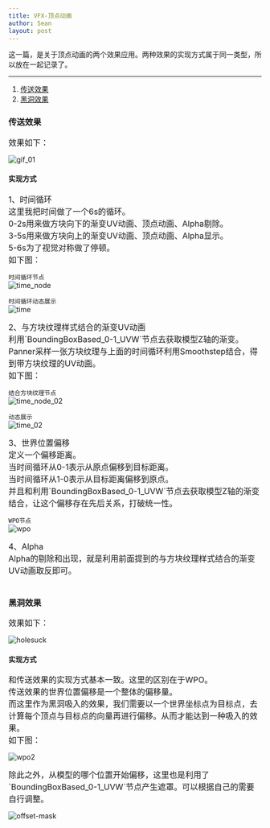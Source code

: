```yaml
---
title: VFX-顶点动画
author: Sean
layout: post
---
```

这一篇，是关于顶点动画的两个效果应用。两种效果的实现方式属于同一类型，所以放在一起记录了。<br />

****

1. [传送效果](#传送效果)
2. [黑洞效果](#黑洞效果)

### 传送效果
<font size="3">
   效果如下：<br>
</font>

![gif_01](https://user-images.githubusercontent.com/106949238/173237262-a0c10011-1c95-4ed8-b348-5f73dcea18c3.gif)

#### 实现方式
<font size="3">
   1、时间循环<br>
   这里我把时间做了一个6s的循环。<br>
   0-2s用来做方块向下的渐变UV动画、顶点动画、Alpha剔除。<br>
   3-5s用来做方块向上的渐变UV动画、顶点动画、Alpha显示。<br>
   5-6s为了视觉对称做了停顿。<br>
   如下图：<br>
</font>

   `时间循环节点`<br>
   ![time_node](https://user-images.githubusercontent.com/106949238/173389684-d28060ec-ad85-4680-a5d7-e0f6dc2d59cc.png)

   `时间循环动态展示`<br>
   ![time](https://user-images.githubusercontent.com/106949238/173387844-5a77a87f-3346-430c-84b3-f73b0fb4934d.gif)

<font size="3">
   2、与方块纹理样式结合的渐变UV动画<br>
   利用`BoundingBoxBased_0-1_UVW`节点去获取模型Z轴的渐变。<br>
   Panner采样一张方块纹理与上面的时间循环利用Smoothstep结合，得到带方块纹理的UV动画。<br>
   如下图：<br>
</font>

   `结合方块纹理节点`<br>
   ![time_node_02](https://user-images.githubusercontent.com/106949238/173390949-f033ba68-e084-4457-83b8-893e2ff0da09.png)
   
   `动态展示`<br>
   ![time_02](https://user-images.githubusercontent.com/106949238/173391374-50b63683-6f21-4fae-95cb-d6aa4af4fb47.gif)
   
<font size="3">
   3、世界位置偏移<br>
   定义一个偏移距离。<br>
   当时间循环从0-1表示从原点偏移到目标距离。<br>
   当时间循环从1-0表示从目标距离偏移到原点。<br>
   并且和利用`BoundingBoxBased_0-1_UVW`节点去获取模型Z轴的渐变结合，让这个偏移存在先后关系，打破统一性。<br>
</font>
   
   `WPO节点`<br>
   ![wpo](https://user-images.githubusercontent.com/106949238/173393718-24f0e52e-6cb2-48ed-bf83-fa360e00fa2d.png)
   
<font size="3">
   4、Alpha<br>
   Alpha的剔除和出现，就是利用前面提到的与方块纹理样式结合的渐变UV动画取反即可。<br>
</font>

<br>

### 黑洞效果
<font size="3">
   效果如下：<br>
</font>
   
   ![holesuck](https://user-images.githubusercontent.com/106949238/173475942-5980f7f3-a743-4822-834a-a3373922504f.gif)
   
#### 实现方式
<font size="3">
   和传送效果的实现方式基本一致。这里的区别在于WPO。<br>
   传送效果的世界位置偏移是一个整体的偏移量。<br>
   而这里作为黑洞吸入的效果，我们需要以一个世界坐标点为目标点，去计算每个顶点与目标点的向量再进行偏移。从而才能达到一种吸入的效果。<br>
   如下图：<br>
</font>
   
   ![wpo2](https://user-images.githubusercontent.com/106949238/173477949-997f2f52-904f-4b81-a942-f1a0228fbac4.png)
   
<font size="3">
   除此之外，从模型的哪个位置开始偏移，这里也是利用了`BoundingBoxBased_0-1_UVW`节点产生遮罩。可以根据自己的需要自行调整。<br>
</font>
   
   ![offset-mask](https://user-images.githubusercontent.com/106949238/173478837-0ea4d818-0d75-429c-804c-795c7f23970f.png)
   
   
